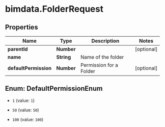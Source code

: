 # bimdata.FolderRequest

## Properties

Name | Type | Description | Notes
------------ | ------------- | ------------- | -------------
**parentId** | **Number** |  | [optional] 
**name** | **String** | Name of the folder | 
**defaultPermission** | **Number** | Permission for a Folder | [optional] 



## Enum: DefaultPermissionEnum


* `1` (value: `1`)

* `50` (value: `50`)

* `100` (value: `100`)




